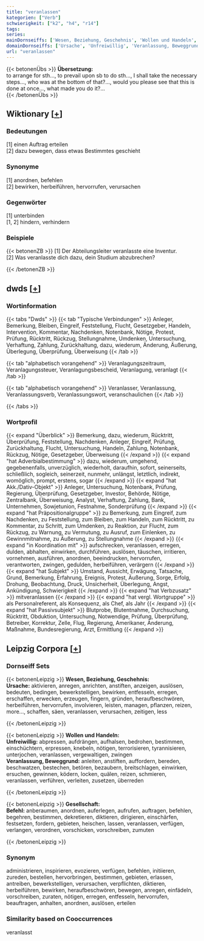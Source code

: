 ```yaml
---
title: "veranlassen"
kategorien: ["Verb"]
schwierigkeit: ["k2", "h4", "r14"]
tags:
series:
mainDornseiffs: ['Wesen, Beziehung, Geschehnis', 'Wollen und Handeln', 'Gesellschaft']
domainDornseiffs: ['Ursache', 'Unfreiwillig', 'Veranlassung, Beweggrund', 'Befehl']
url: "veranlassen"
---
```


{{< betonenÜbs >}}
**Übersetzung:**  
to arrange for sth..., to prevail upon sb to do sth..., I shall take the necessary steps..., who was at the bottom of that?..., would you please see that this is done at once..., what made you do it?...  
{{< /betonenÜbs >}}

## Wiktionary [[+](https://de.wiktionary.org/wiki/veranlassen)]

### Bedeutungen
[1] einen Auftrag erteilen  
[2] dazu bewegen, dass etwas Bestimmtes geschieht  

### Synonyme
[1] anordnen, befehlen  
[2] bewirken, herbeiführen, hervorrufen, verursachen  

### Gegenwörter
[1] unterbinden  
[1, 2] hindern, verhindern  

### Beispiele
{{< betonenZB >}}
[1] Der Abteilungsleiter veranlasste eine Inventur.  
[2] Was veranlasste dich dazu, dein Studium abzubrechen?  

{{< /betonenZB >}}


## dwds [[+](https://www.dwds.de/wb/veranlassen)]

### Wortinformation
{{< tabs "Dwds" >}}
{{< tab "Typische Verbindungen" >}}
Anleger, Bemerkung, Bleiben, Eingreif, Feststellung, Flucht, Gesetzgeber, Handeln, Intervention, Kommentar, Nachdenken, Notenbank, Nötige, Protest, Prüfung, Rücktritt, Rückzug, Stellungnahme, Umdenken, Untersuchung, Verhaftung, Zahlung, Zurückhaltung, dazu, wiederum, Änderung, Äußerung, Überlegung, Überprüfung, Überweisung
{{< /tab >}}

{{< tab "alphabetisch vorangehend" >}}
Veranlagungszeitraum, Veranlagungssteuer, Veranlagungsbescheid, Veranlagung, veranlagt
{{< /tab >}}

{{< tab "alphabetisch vorangehend" >}}
Veranlasser, Veranlassung, Veranlassungsverb, Veranlassungswort, veranschaulichen
{{< /tab >}}

{{< /tabs >}}

### Wortprofil
{{< expand "Überblick" >}} Bemerkung, dazu, wiederum, Rücktritt, Überprüfung, Feststellung, Nachdenken, Anleger, Eingreif, Prüfung, Zurückhaltung, Flucht, Untersuchung, Handeln, Zahlung, Notenbank, Rückzug, Nötige, Gesetzgeber, Überweisung {{< /expand >}}
{{< expand "hat Adverbialbestimmung" >}} dazu, wiederum, umgehend, gegebenenfalls, unverzüglich, wiederholt, daraufhin, sofort, seinerseits, schließlich, sogleich, seinerzeit, nunmehr, unlängst, letztlich, indirekt, womöglich, prompt, erstens, sogar {{< /expand >}}
{{< expand "hat Akk./Dativ-Objekt" >}} Anleger, Untersuchung, Notenbank, Prüfung, Regierung, Überprüfung, Gesetzgeber, Investor, Behörde, Nötige, Zentralbank, Überweisung, Analyst, Verhaftung, Zahlung, Bank, Unternehmen, Sowjetunion, Festnahme, Sonderprüfung {{< /expand >}}
{{< expand "hat Präpositionalgruppe" >}} zu Bemerkung, zum Eingreif, zum Nachdenken, zu Feststellung, zum Bleiben, zum Handeln, zum Rücktritt, zu Kommentar, zu Schritt, zum Umdenken, zu Reaktion, zur Flucht, zum Rückzug, zu Warnung, zu Vermutung, zu Ausruf, zum Einlenken, zu Gewinnmitnahme, zu Äußerung, zu Stellungnahme {{< /expand >}}
{{< expand "in Koordination mit" >}} aufschrecken, veranlassen, erregen, dulden, abhalten, einwirken, durchführen, auslösen, täuschen, irritieren, vornehmen, ausführen, anordnen, beeindrucken, hervorrufen, verantworten, zwingen, gedulden, herbeiführen, verärgern {{< /expand >}}
{{< expand "hat Subjekt" >}} Umstand, Aussicht, Erwägung, Tatsache, Grund, Bemerkung, Erfahrung, Ereignis, Protest, Äußerung, Sorge, Erfolg, Drohung, Beobachtung, Druck, Unsicherheit, Überlegung, Angst, Ankündigung, Schwierigkeit {{< /expand >}}
{{< expand "hat Verbzusatz" >}} mitveranlassen {{< /expand >}}
{{< expand "hat vergl. Wortgruppe" >}} als Personalreferent, als Konsequenz, als Chef, als Jahr {{< /expand >}}
{{< expand "hat Passivsubjekt" >}} Blutprobe, Blutentnahme, Durchsuchung, Rücktritt, Obduktion, Untersuchung, Notwendige, Prüfung, Überprüfung, Betreiber, Korrektur, Zelle, Flug, Regierung, Amerikaner, Änderung, Maßnahme, Bundesregierung, Arzt, Ermittlung {{< /expand >}}

## Leipzig Corpora [[+](https://corpora.uni-leipzig.de/en/res?word=veranlassen&corpusId=deu_newscrawl-public_2018)]

### Dornseiff Sets
{{< betonenLeipzig >}}
**Wesen, Beziehung, Geschehnis:**  
**Ursache:** aktivieren, anregen, anrichten, anstiften, anzeigen, auslösen, bedeuten, bedingen, bewerkstelligen, bewirken, entfesseln, erregen, erschaffen, erwecken, erzeugen, fingern, gründen, heraufbeschwören, herbeiführen, hervorrufen, involvieren, leisten, managen, pflanzen, reizen, more..., schaffen, säen, veranlassen, verursachen, zeitigen, less  

{{< /betonenLeipzig >}}


{{< betonenLeipzig >}}
**Wollen und Handeln:**  
**Unfreiwillig:** abpressen, aufdrängen, aufhalsen, bedrohen, bestimmen, einschüchtern, erpressen, knebeln, nötigen, terrorisieren, tyrannisieren, unterjochen, veranlassen, vergewaltigen, zwingen  
**Veranlassung, Beweggrund:** anleiten, anstiften, auffordern, bereden, beschwatzen, bestechen, betören, bezaubern, breitschlagen, einwirken, ersuchen, gewinnen, ködern, locken, quälen, reizen, schmieren, veranlassen, verführen, verleiten, zusetzen, überreden  

{{< /betonenLeipzig >}}


{{< betonenLeipzig >}}
**Gesellschaft:**  
**Befehl:** anberaumen, anordnen, auferlegen, aufrufen, auftragen, befehlen, begehren, bestimmen, dekretieren, diktieren, dirigieren, einschärfen, festsetzen, fordern, gebieten, heischen, lassen, veranlassen, verfügen, verlangen, verordnen, vorschicken, vorschreiben, zumuten  

{{< /betonenLeipzig >}}

### Synonym
administrieren, inspirieren, evozieren, verfügen, befehlen, initiieren, zureden, bestellen, hervorbringen, bestimmen, gebieten, erlassen, antreiben, bewerkstelligen, verursachen, verpflichten, diktieren, herbeiführen, bewirken, heraufbeschwören, bewegen, anregen, einfädeln, vorschreiben, zuraten, nötigen, erregen, entfesseln, hervorrufen, beauftragen, anhalten, anordnen, auslösen, erteilen


### Similarity based on Cooccurrences
veranlasst

